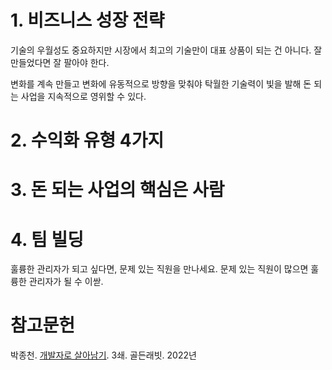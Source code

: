 # 1. 비즈니스 성장 전략
 
기술의 우월성도 중요하지만 시장에서 최고의 기술만이 대표 상품이 되는 건 아니다. 잘 만들었다면 잘 팔아야 한다.

변화를 계속 만들고 변화에 유동적으로 방향을 맞춰야 탁월한 기술력이 빛을 발해 돈 되는 사업을 지속적으로 영위할 수 있다.

# 2. 수익화 유형 4가지

# 3. 돈 되는 사업의 핵심은 사람

# 4. 팀 빌딩

훌륭한 관리자가 되고 싶다면, 문제 있는 직원을 만나세요. 문제 있는 직원이 많으면 훌륭한 관리자가 될 수 이싿.

# 참고문헌

박종천. [개발자로 살아남기](https://product.kyobobook.co.kr/detail/S000001953766). 3쇄. 골든래빗. 2022년
